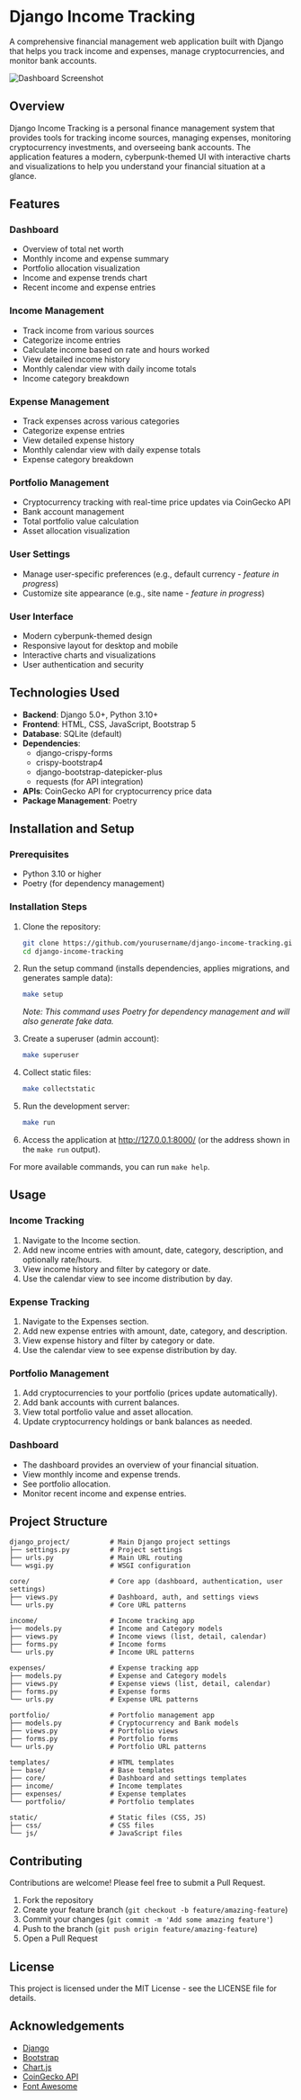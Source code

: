 # Django Income Tracking

A comprehensive financial management web application built with Django that helps you track income and expenses, manage cryptocurrencies, and monitor bank accounts.

![Dashboard Screenshot](generated-icon.png)

## Overview

Django Income Tracking is a personal finance management system that provides tools for tracking income sources, managing expenses, monitoring cryptocurrency investments, and overseeing bank accounts. The application features a modern, cyberpunk-themed UI with interactive charts and visualizations to help you understand your financial situation at a glance.

## Features

### Dashboard
- Overview of total net worth
- Monthly income and expense summary
- Portfolio allocation visualization
- Income and expense trends chart
- Recent income and expense entries

### Income Management
- Track income from various sources
- Categorize income entries
- Calculate income based on rate and hours worked
- View detailed income history
- Monthly calendar view with daily income totals
- Income category breakdown

### Expense Management
- Track expenses across various categories
- Categorize expense entries
- View detailed expense history
- Monthly calendar view with daily expense totals
- Expense category breakdown

### Portfolio Management
- Cryptocurrency tracking with real-time price updates via CoinGecko API
- Bank account management
- Total portfolio value calculation
- Asset allocation visualization

### User Settings
- Manage user-specific preferences (e.g., default currency - *feature in progress*)
- Customize site appearance (e.g., site name - *feature in progress*)

### User Interface
- Modern cyberpunk-themed design
- Responsive layout for desktop and mobile
- Interactive charts and visualizations
- User authentication and security

## Technologies Used

- **Backend**: Django 5.0+, Python 3.10+
- **Frontend**: HTML, CSS, JavaScript, Bootstrap 5
- **Database**: SQLite (default)
- **Dependencies**:
  - django-crispy-forms
  - crispy-bootstrap4
  - django-bootstrap-datepicker-plus
  - requests (for API integration)
- **APIs**: CoinGecko API for cryptocurrency price data
- **Package Management**: Poetry

## Installation and Setup

### Prerequisites
- Python 3.10 or higher
- Poetry (for dependency management)

### Installation Steps

1.  Clone the repository:
    ```bash
    git clone https://github.com/yourusername/django-income-tracking.git
    cd django-income-tracking
    ```

2.  Run the setup command (installs dependencies, applies migrations, and generates sample data):
    ```bash
    make setup
    ```
    *Note: This command uses Poetry for dependency management and will also generate fake data.*

3.  Create a superuser (admin account):
    ```bash
    make superuser
    ```

4.  Collect static files:
    ```bash
    make collectstatic
    ```

5.  Run the development server:
    ```bash
    make run
    ```

6.  Access the application at http://127.0.0.1:8000/ (or the address shown in the `make run` output).

For more available commands, you can run `make help`.

## Usage

### Income Tracking
1. Navigate to the Income section.
2. Add new income entries with amount, date, category, description, and optionally rate/hours.
3. View income history and filter by category or date.
4. Use the calendar view to see income distribution by day.

### Expense Tracking
1. Navigate to the Expenses section.
2. Add new expense entries with amount, date, category, and description.
3. View expense history and filter by category or date.
4. Use the calendar view to see expense distribution by day.

### Portfolio Management
1. Add cryptocurrencies to your portfolio (prices update automatically).
2. Add bank accounts with current balances.
3. View total portfolio value and asset allocation.
4. Update cryptocurrency holdings or bank balances as needed.

### Dashboard
- The dashboard provides an overview of your financial situation.
- View monthly income and expense trends.
- See portfolio allocation.
- Monitor recent income and expense entries.

## Project Structure

```
django_project/          # Main Django project settings
├── settings.py          # Project settings
├── urls.py              # Main URL routing
└── wsgi.py              # WSGI configuration

core/                    # Core app (dashboard, authentication, user settings)
├── views.py             # Dashboard, auth, and settings views
└── urls.py              # Core URL patterns

income/                  # Income tracking app
├── models.py            # Income and Category models
├── views.py             # Income views (list, detail, calendar)
├── forms.py             # Income forms
└── urls.py              # Income URL patterns

expenses/                # Expense tracking app
├── models.py            # Expense and Category models
├── views.py             # Expense views (list, detail, calendar)
├── forms.py             # Expense forms
└── urls.py              # Expense URL patterns

portfolio/               # Portfolio management app
├── models.py            # Cryptocurrency and Bank models
├── views.py             # Portfolio views
├── forms.py             # Portfolio forms
└── urls.py              # Portfolio URL patterns

templates/               # HTML templates
├── base/                # Base templates
├── core/                # Dashboard and settings templates
├── income/              # Income templates
├── expenses/            # Expense templates
└── portfolio/           # Portfolio templates

static/                  # Static files (CSS, JS)
├── css/                 # CSS files
└── js/                  # JavaScript files
```

## Contributing

Contributions are welcome! Please feel free to submit a Pull Request.

1. Fork the repository
2. Create your feature branch (`git checkout -b feature/amazing-feature`)
3. Commit your changes (`git commit -m 'Add some amazing feature'`)
4. Push to the branch (`git push origin feature/amazing-feature`)
5. Open a Pull Request

## License

This project is licensed under the MIT License - see the LICENSE file for details.

## Acknowledgements

- [Django](https://www.djangoproject.com/)
- [Bootstrap](https://getbootstrap.com/)
- [Chart.js](https://www.chartjs.org/)
- [CoinGecko API](https://www.coingecko.com/en/api)
- [Font Awesome](https://fontawesome.com/)
